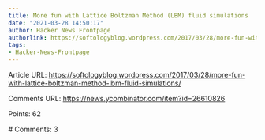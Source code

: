 ```yaml
---
title: More fun with Lattice Boltzman Method (LBM) fluid simulations
date: "2021-03-28 14:50:17"
author: Hacker News Frontpage
authorlink: https://softologyblog.wordpress.com/2017/03/28/more-fun-with-lattice-boltzman-method-lbm-fluid-simulations/
tags:
- Hacker-News-Frontpage
---
```


<p>Article URL: <a href="https://softologyblog.wordpress.com/2017/03/28/more-fun-with-lattice-boltzman-method-lbm-fluid-simulations/">https://softologyblog.wordpress.com/2017/03/28/more-fun-with-lattice-boltzman-method-lbm-fluid-simulations/</a></p>
<p>Comments URL: <a href="https://news.ycombinator.com/item?id=26610826">https://news.ycombinator.com/item?id=26610826</a></p>
<p>Points: 62</p>
<p># Comments: 3</p>
